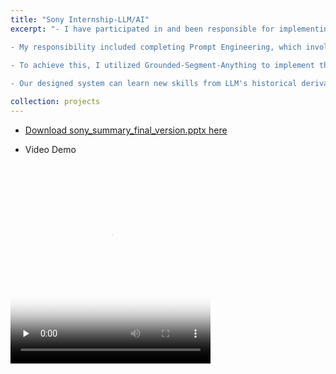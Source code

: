 ```yaml
---
title: "Sony Internship-LLM/AI"
excerpt: "- I have participated in and been responsible for implementing the feeding task instructions for a robot based on the Large Language Models (LLMs).

- My responsibility included completing Prompt Engineering, which involved designing the ReAct framework. This framework enables LLMs to interact with external tools to obtain additional information and generate inference paths and task-specific operations in an interleaved manner. By decomposing language instructions, I aimed to provide more reliable and practical responses.

- To achieve this, I utilized Grounded-Segment-Anything to implement the localization of specific objects in two-dimensional images and performed three-dimensional reconstruction of the coordinates. I further encapsulated these functions into an skill library.
  
- Our designed system can learn new skills from LLM's historical derivations and feedback, automatically adding these new skills to its skill vector library. During task completion, it will automatically select the required skills from the vector database based on relevance. It also incorporates a self-verification and self-correction module, which detects grammar and logic errors, providing feedback to LLM to revise solutions accordingly. Additionally, it utilizes environmental feedback to determine the successful implementation of tasks. "

collection: projects
---
```


- [Download sony_summary_final_version.pptx here](http://yangyiqu.github.io/files/sony_summary_final_version.pptx)
  
- Video Demo
 <!-- <br/><video id="video" controls="" preload="none" poster="封面"> -->
 <video controls preload="none" width="320" height="320" poster="封面">
      <source id="mp4" src="/files/sony_demo.mp4" type="video/mp4"> </video>
